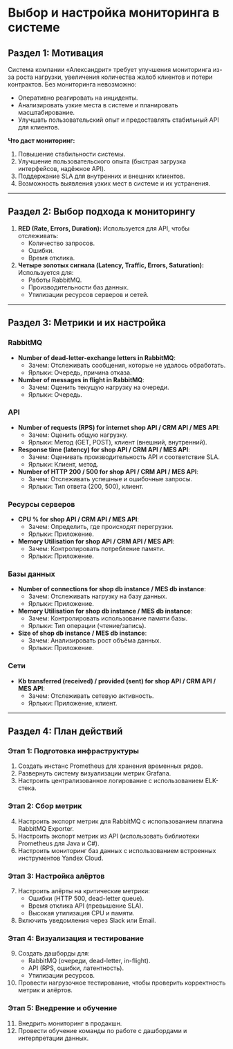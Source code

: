# Выбор и настройка мониторинга в системе

## Раздел 1: Мотивация

Система компании «Александрит» требует улучшения мониторинга из-за роста нагрузки, увеличения количества жалоб клиентов и потери контрактов. Без мониторинга невозможно:
- Оперативно реагировать на инциденты.
- Анализировать узкие места в системе и планировать масштабирование.
- Улучшать пользовательский опыт и предоставлять стабильный API для клиентов.

**Что даст мониторинг:**
1. Повышение стабильности системы.
2. Улучшение пользовательского опыта (быстрая загрузка интерфейсов, надёжное API).
3. Поддержание SLA для внутренних и внешних клиентов.
4. Возможность выявления узких мест в системе и их устранения.

---

## Раздел 2: Выбор подхода к мониторингу

1. **RED (Rate, Errors, Duration):** Используется для API, чтобы отслеживать:
    - Количество запросов.
    - Ошибки.
    - Время отклика.
2. **Четыре золотых сигнала (Latency, Traffic, Errors, Saturation):** Используется для:
    - Работы RabbitMQ.
    - Производительности баз данных.
    - Утилизации ресурсов серверов и сетей.

---

## Раздел 3: Метрики и их настройка

### RabbitMQ
- **Number of dead-letter-exchange letters in RabbitMQ**:
    - Зачем: Отслеживать сообщения, которые не удалось обработать.
    - Ярлыки: Очередь, причина отказа.
- **Number of messages in flight in RabbitMQ**:
    - Зачем: Оценить текущую нагрузку на очереди.
    - Ярлыки: Очередь.

### API
- **Number of requests (RPS) for internet shop API / CRM API / MES API**:
    - Зачем: Оценить общую нагрузку.
    - Ярлыки: Метод (GET, POST), клиент (внешний, внутренний).
- **Response time (latency) for shop API / CRM API / MES API**:
    - Зачем: Оценивать производительность API и соответствие SLA.
    - Ярлыки: Клиент, метод.
- **Number of HTTP 200 / 500 for shop API / CRM API / MES API**:
    - Зачем: Отслеживать успешные и ошибочные запросы.
    - Ярлыки: Тип ответа (200, 500), клиент.

### Ресурсы серверов
- **CPU % for shop API / CRM API / MES API**:
    - Зачем: Определить, где происходят перегрузки.
    - Ярлыки: Приложение.
- **Memory Utilisation for shop API / CRM API / MES API**:
    - Зачем: Контролировать потребление памяти.
    - Ярлыки: Приложение.

### Базы данных
- **Number of connections for shop db instance / MES db instance**:
    - Зачем: Отслеживать нагрузку на базу данных.
    - Ярлыки: Приложение.
- **Memory Utilisation for shop db instance / MES db instance**:
    - Зачем: Контролировать использование памяти базы.
    - Ярлыки: Тип операции (чтение/запись).
- **Size of shop db instance / MES db instance**:
    - Зачем: Анализировать рост объёма данных.
    - Ярлыки: Приложение.

### Сети
- **Kb transferred (received) / provided (sent) for shop API / CRM API / MES API**:
    - Зачем: Отслеживать сетевую активность.
    - Ярлыки: Приложение, клиент.

---

## Раздел 4: План действий

### Этап 1: Подготовка инфраструктуры
1. Создать инстанс Prometheus для хранения временных рядов.
2. Развернуть систему визуализации метрик Grafana.
3. Настроить централизованное логирование с использованием ELK-стека.

### Этап 2: Сбор метрик
4. Настроить экспорт метрик для RabbitMQ с использованием плагина RabbitMQ Exporter.
5. Настроить экспорт метрик из API (использовать библиотеки Prometheus для Java и C#).
6. Настроить мониторинг баз данных с использованием встроенных инструментов Yandex Cloud.

### Этап 3: Настройка алёртов
7. Настроить алёрты на критические метрики:
    - Ошибки (HTTP 500, dead-letter queue).
    - Время отклика API (превышение SLA).
    - Высокая утилизация CPU и памяти.
8. Включить уведомления через Slack или Email.

### Этап 4: Визуализация и тестирование
9. Создать дашборды для:
    - RabbitMQ (очереди, dead-letter, in-flight).
    - API (RPS, ошибки, латентность).
    - Утилизации ресурсов.
10. Провести нагрузочное тестирование, чтобы проверить корректность метрик и алёртов.

### Этап 5: Внедрение и обучение
11. Внедрить мониторинг в продакшн.
12. Провести обучение команды по работе с дашбордами и интерпретации данных.
